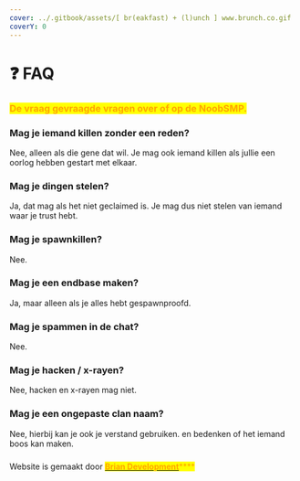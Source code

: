 ```yaml
---
cover: ../.gitbook/assets/[ br(eakfast) + (l)unch ] www.brunch.co.gif
coverY: 0
---
```


# ❓ FAQ

### <mark style="color:orange;">De vraag gevraagde vragen over of op de NoobSMP.</mark>

<mark style="color:orange;"></mark>

### Mag je iemand killen zonder een reden?

Nee, alleen als die gene dat wil. Je mag ook iemand killen als jullie een oorlog hebben gestart met elkaar.

### Mag je dingen stelen?

Ja, dat mag als het niet geclaimed is. Je mag dus niet stelen van iemand waar je trust hebt.

### Mag je spawnkillen?

Nee.

### Mag je een endbase maken?

Ja, maar alleen als je alles hebt gespawnproofd.

### Mag je spammen in de chat?

Nee.

### Mag je hacken / x-rayen?

Nee, hacken en x-rayen mag niet.

### Mag je een ongepaste clan naam?

Nee, hierbij kan je ook je verstand gebruiken. en bedenken of het iemand boos kan maken.

###

Website is gemaakt door [<mark style="color:orange;">**Brian Development**</mark>](https://www.brianmsc.nl)<mark style="color:orange;">****</mark>

